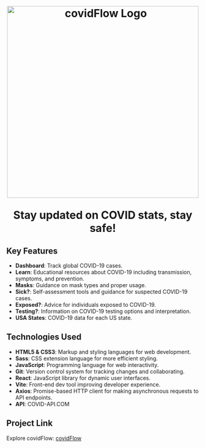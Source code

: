 <h1 align="center">
  <br>
  <img src="https://covid-flow.vercel.app/logo.png" width="500" alt="covidFlow Logo">
  <br>
  <p align="center">Stay updated on COVID stats, stay safe!</p>
</h1>

## Key Features
- **Dashboard**: Track global COVID-19 cases.
- **Learn**: Educational resources about COVID-19 including transmission, symptoms, and prevention.
- **Masks**: Guidance on mask types and proper usage.
- **Sick?**: Self-assessment tools and guidance for suspected COVID-19 cases.
- **Exposed?**: Advice for individuals exposed to COVID-19.
- **Testing?**: Information on COVID-19 testing options and interpretation.
- **USA States**: COVID-19 data for each US state.

## Technologies Used
- **HTML5 & CSS3**: Markup and styling languages for web development.
- **Sass**: CSS extension language for more efficient styling.
- **JavaScript**: Programming language for web interactivity.
- **Git**: Version control system for tracking changes and collaborating.
- **React**: JavaScript library for dynamic user interfaces.
- **Vite**: Front-end dev tool improving developer experience.
- **Axios**: Promise-based HTTP client for making asynchronous requests to API endpoints.
- **API**: COVID-API.COM
  
## Project Link

Explore covidFlow: [covidFlow](https://covid-flow.vercel.app/)

